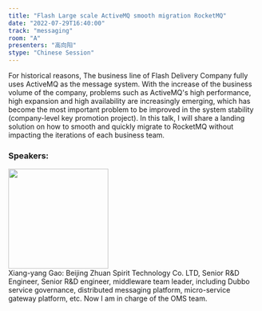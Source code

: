 ```yaml
---
title: "Flash Large scale ActiveMQ smooth migration RocketMQ"
date: "2022-07-29T16:40:00"
track: "messaging"
room: "A"
presenters: "高向阳"
stype: "Chinese Session"
---
```

For historical reasons, The business line of Flash Delivery Company fully uses ActiveMQ as the message system. With the increase of the business volume of the company, problems such as ActiveMQ's high performance, high expansion and high availability are increasingly emerging, which has become the most important problem to be improved in the system stability (company-level key promotion project).
In this talk, I will share a landing solution on how to smooth and quickly migrate to RocketMQ without impacting the iterations of each business team.
 ### Speakers: 
 <img src="images/speaker/1070.png" width="200" /><br>Xiang-yang Gao: Beijing Zhuan Spirit Technology Co. LTD, Senior R&D Engineer, Senior R&D engineer, middleware team leader, including Dubbo service governance, distributed messaging platform, micro-service gateway platform, etc.
Now I am in charge of the OMS team.

 